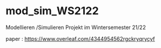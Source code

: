 # mod_sim_WS2122

Modellieren /Simulieren Projekt im Wintersemester 21/22

paper : https://www.overleaf.com/4344954562rgckryqrycyf
